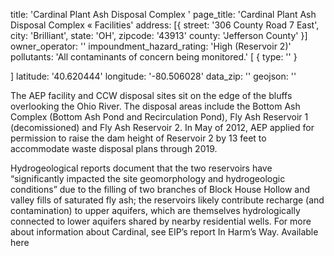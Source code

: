 title: 'Cardinal Plant Ash Disposal Complex '
page_title: 'Cardinal Plant Ash Disposal Complex   « Facilities'
address: [{
  street: '306 County Road 7 East',  
  city: 'Brilliant',
  state: 'OH',
  zipcode: '43913'
  county: 'Jefferson County'
}]
owner_operator: ''
impoundment_hazard_rating: 'High (Reservoir 2)'
pollutants: 'All contaminants of concern being monitored.' [
  {
    type: ''
  }
  
]
latitude: '40.620444'
longitude: '-80.506028'
data_zip: ''
geojson: ''

The AEP facility and CCW disposal sites sit on the edge of the bluffs overlooking the Ohio River. The disposal areas include the Bottom Ash Complex (Bottom Ash Pond and Recirculation Pond), Fly Ash Reservoir 1 (decomissioned) and Fly Ash Reservoir 2. In May of 2012, AEP applied for permission to raise the dam height of Reservoir 2 by 13 feet to accommodate waste disposal plans through 2019.

Hydrogeological reports document that the two reservoirs have “significantly impacted the site geomorphology and hydrogeologic conditions” due to the filling of two branches of Block House Hollow and valley fills of saturated fly ash; the reservoirs likely contribute recharge (and contamination) to upper aquifers, which are themselves hydrologically connected to lower aquifers shared by nearby residential wells. For more about information about Cardinal, see EIP’s report In Harm’s Way. Available here